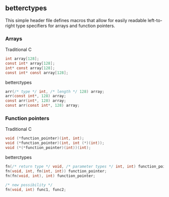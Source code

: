 ## betterctypes

This simple header file defines macros that allow for easily readable 
left-to-right type specifiers for arrays and function pointers.

### Arrays

Traditional C
```c
int array[128];
const int* array[128];
int* const array[128];
const int* const array[128];
```

betterctypes
```c
arr(/* type */ int, /* length */ 128) array;
arr(const int*, 128) array;
const arr(int*, 128) array;
const arr(const int*, 128) array;
```

### Function pointers

Traditional C
```c
void (*function_pointer)(int, int);
void (*function_pointer)(int, int (*)(int));
void (*(*function_pointer)(int))(int);
```

betterctypes
```c
fn(/* return type */ void, /* parameter types */ int, int) function_pointer;
fn(void, int, fn(int, int)) function_pointer;
fn(fn(void, int), int) function_pointer;

/* new possibility */
fn(void, int) func1, func2;
```
